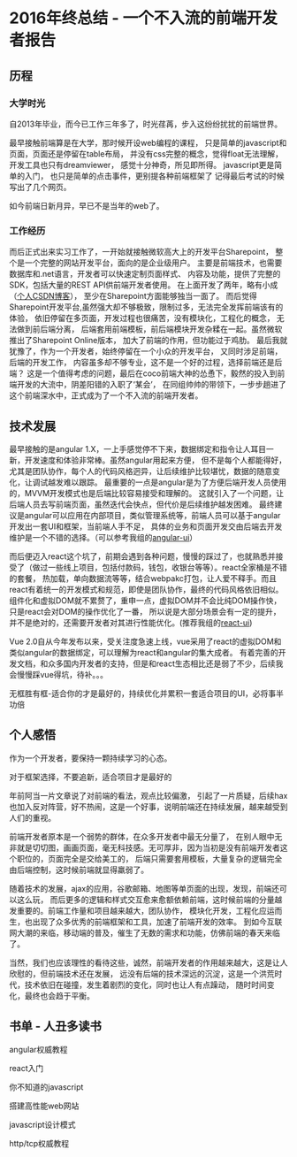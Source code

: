 # 2016年终总结 - 一个不入流的前端开发者报告
## 历程
### 大学时光

 自2013年毕业，而今已工作三年多了，时光荏苒，步入这纷纷扰扰的前端世界。
 
 最早接触前端算是在大学，那时候开设web编程的课程，
 只是简单的javascript和页面，页面还是停留在table布局，
 并没有css完整的概念，觉得float无法理解，
 开发工具也只有dreamviewer，
 感觉十分神奇，所见即所得。
 javascript更是简单的入门，
 也只是简单的点击事件，更别提各种前端框架了
 记得最后考试的时候写出了几个网页。
 
 如今前端日新月异，早已不是当年的web了。

### 工作经历

 而后正式出来实习工作了，一开始就接触微软高大上的开发平台Sharepoint，
 整个是一个完整的网站开发平台，面向的是企业级用户。
 主要是前端技术，也需要数据库和.net语言，开发者可以快速定制页面样式、
 内容及功能，提供了完整的SDK，包括大量的REST API供前端开发者使用。
 在上面开发了两年，略有小成（[个人CSDN博客](http://blog.csdn.net/tristan_dong)），
 至少在Sharepoint方面能够独当一面了。
 而后觉得Sharepoint开发平台,虽然强大却不够极致，限制过多，无法完全发挥前端该有的体验，
 依旧停留在多页面，开发过程也很痛苦，没有模块化，工程化的概念，
 无法做到前后端分离，
 后端套用前端模板，前后端模块开发杂糅在一起。虽然微软推出了Sharepoint Online版本，
 加大了前端的作用，但功能过于鸡肋。
 最后我就犹豫了，作为一个开发者，始终停留在一个小众的开发平台，
 又同时涉足前端，后端的开发工作，
 内容虽多却不够专业，这不是一个好的过程，选择前端还是后端？
 这是一个值得考虑的问题，最后在coco前端大神的怂恿下，毅然的投入到前端开发的大流中，阴差阳错的入职了‘某会’，
 在同组帅帅的带领下，一步步趟进了这个前端深水中，正式成为了一个不入流的前端开发者。

## 技术发展

 最早接触的是angular 1.X，一上手感觉停不下来，数据绑定和指令让人耳目一新，开发速度和体验非常棒。虽然angular用起来方便，
 但不是每个人都能得好，尤其是团队协作，每个人的代码风格迥异，让后续维护比较堪忧，数据的随意变化，让调试越发难以跟踪。
 最重要的一点是angular是为了方便后端开发人员使用的，MVVM开发模式也是后端比较容易接受和理解的。
 这就引入了一个问题，让后端人员去写前端页面，虽然迭代会快点，但代价是后续维护越发困难。
 最终建议是angular可以应用在内部项目，类似管理系统等，前端人员可以基于angular开发出一套UI和框架，当前端人手不足，
 具体的业务和页面开发交由后端去开发维护是一个不错的选择。（可以参考我组的[angular-ui](https://github.com/TristanDongMaster/angular-ui-platform)）

 而后便迈入react这个坑了，前期会遇到各种问题，慢慢的踩过了，也就熟悉并接受了（做过一些线上项目，包括付款码，钱包，收银台等等）。react全家桶是不错的套餐，
 热加载，单向数据流等等，结合webpakc打包，让人爱不释手。而且react有着统一的开发模式和规范，即使是团队协作，最终的代码风格依旧相似。
 组件化和虚拟DOM就不累赘了，重申一点，虚拟DOM并不会比纯DOM操作快，只是react会对DOM的操作优化了一番，
 所以说是大部分场景会有一定的提升，并不是绝对的，还需要开发者对其进行性能优化。(推荐我组的[react-ui](http://vera.ren/))

 Vue 2.0自从今年发布以来，受关注度急速上线，vue采用了react的虚拟DOM和类似angular的数据绑定，可以理解为react和angular的集大成者。
 有着完善的开发文档，和众多国内开发者的支持，但是和react生态相比还是弱了不少，后续我会慢慢踩vue得坑，待补。。。

 无框胜有框-适合你的才是最好的，持续优化并累积一套适合项目的UI，必将事半功倍

## 个人感悟

 作为一个开发者，要保持一颗持续学习的心态。
 
 对于框架选择，不要追新，适合项目才是最好的

 年前阿当一片文章说了对前端的看法，观点比较偏激，
 引起了一片质疑，后续hax也加入反对阵营，好不热闹，这是一个好事，说明前端还在持续发展，越来越受到人们的重视。

 前端开发者原本是一个弱势的群体，在众多开发者中最无分量了，
 在别人眼中无非就是切切图，画画页面，毫无科技感。无可厚非，因为当初是没有前端开发者这个职位的，页面完全是交给美工的，
 后端只需要套用模板，大量复杂的逻辑完全由后端控制，这时候前端就显得羸弱了。
 
 随着技术的发展，ajax的应用，谷歌邮箱、地图等单页面的出现，发现，前端还可以这么玩，
 而后更多的逻辑和样式交互愈来愈额依赖前端，这时候前端的分量越发重要的。前端工作量和项目越来越大，团队协作，
 模块化开发，工程化应运而生，也出现了众多优秀的前端框架和工具，加速了前端开发的效率。
 到如今互联网大潮的来临，移动端的普及，催生了无数的需求和功能，仿佛前端的春天来临了。
 
 当然，我们也应该理性的看待这些，诚然，前端开发者的作用越来越大，这是让人欣慰的，但前端技术还在发展，
 远没有后端的技术深远的沉淀，这是一个洪荒时代，技术依旧在碰撞，发生着剧烈的变化，同时也让人有点躁动，
 随时时间变化，最终也会趋于平衡。

## 书单 - 人丑多读书
 angular权威教程
 
 react入门
 
 你不知道的javascript
 
 搭建高性能web网站
 
 javascript设计模式
 
 http/tcp权威教程



